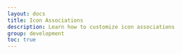 ```yaml
---
layout: docs
title: Icon Associations
description: Learn how to customize icon associations
group: development
toc: true
---
```


